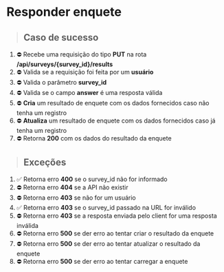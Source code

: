 # Responder enquete

> ## Caso de sucesso

1. ⛔ Recebe uma requisição do tipo **PUT** na rota **/api/surveys/{survey_id}/results**
2. ⛔ Valida se a requisição foi feita por um **usuário**
3. ⛔ Valida o parâmetro **survey_id**
4. ⛔ Valida se o campo **answer** é uma resposta válida
5. ⛔ **Cria** um resultado de enquete com os dados fornecidos caso não tenha um registro
6. ⛔ **Atualiza** um resultado de enquete com os dados fornecidos caso já tenha um registro
7. ⛔ Retorna **200** com os dados do resultado da enquete

> ## Exceções
1. ✅ Retorna erro **400** se o survey_id não for informado
2. ⛔ Retorna erro **404** se a API não existir
3. ⛔ Retorna erro **403** se não for um usuário
4. ✅ Retorna erro **403** se o survey_id passado na URL for inválido
5. ⛔ Retorna erro **403** se a resposta enviada pelo client for uma resposta inválida
6. ⛔ Retorna erro **500** se der erro ao tentar criar o resultado da enquete
7. ⛔ Retorna erro **500** se der erro ao tentar atualizar o resultado da enquete
8. ⛔ Retorna erro **500** se der erro ao tentar carregar a enquete
